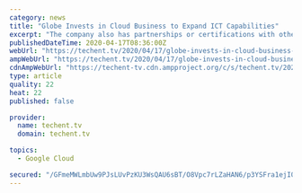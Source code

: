 ```yaml
---
category: news
title: "Globe Invests in Cloud Business to Expand ICT Capabilities"
excerpt: "The company also has partnerships or certifications with other cloud vendors such as Microsoft Azure, Google Cloud Platform, Kubernetes and NetApp Cloud Solutions. Cascadeo.io, an AIOps-enabled platform, is considered the next generation managed services delivered as a SaaS (Software as a Service)."
publishedDateTime: 2020-04-17T08:36:00Z
webUrl: "https://techent.tv/2020/04/17/globe-invests-in-cloud-business-to-expand-ict-capabilities/"
ampWebUrl: "https://techent.tv/2020/04/17/globe-invests-in-cloud-business-to-expand-ict-capabilities/amp/"
cdnAmpWebUrl: "https://techent-tv.cdn.ampproject.org/c/s/techent.tv/2020/04/17/globe-invests-in-cloud-business-to-expand-ict-capabilities/amp/"
type: article
quality: 22
heat: 22
published: false

provider:
  name: techent.tv
  domain: techent.tv

topics:
  - Google Cloud

secured: "/GFmeMWLmbUw9PJsLUvPzKU3WsQAU6sBT/O8Vpc7rLZaHAN6/p3YSFra1ejI0Kx3S2bR9hq3OTezQO0OWa3lncrCQRa1vQD6Zo6uf7M4E9djn79Bo7r8SploHtkbkrSrM2MlW7GrfhvLH7TH54xGIDrPIo8EhSZP75rU8AOAqVZiwm/K3aXYIIhwDyWcWzjq+H7Thn+OTc1WLyW69JlBrektjcwZCuFBWJ3H8Y26UZ7RcmHpCyA/s7QBz2ScTGKQWFM6q/6W/c4VcIQWCb1vut2H5V/k97HPHZPij0wmvjSdbA5MNahmUS5cjKKq7SOX;uKV8yT4MQV+0HXaz0yC7Gg=="
---
```


